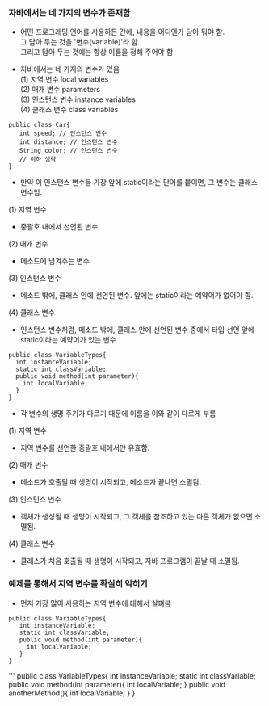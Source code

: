 

### 자바에서는 네 가지의 변수가 존재함  


- 어떤 프로그래밍 언어를 사용하든 간에, 내용을 어디엔가 담아 둬야 함.  
  그 담아 두는 것을 '변수(variable)'라 함.  
  그리고 담아 두는 것에는 항상 이름을 정해 주어야 함.  
  
 
- 자바에서는 네 가지의 변수가 있음  
  (1) 지역 변수 local variables  
  (2) 매개 변수 parameters  
  (3) 인스턴스 변수 instance variables  
  (4) 클래스 변수 class variables  
  
  
```
public class Car{
   int speed; // 인스턴스 변수
   int distance; // 인스턴스 변수
   String color; // 인스턴스 변수
   // 이하 생략
}
```

- 만약 이 인스턴스 변수들 가장 앞에 static이라는 단어를 붙이면, 그 변수는 클래스 변수임.  

(1) 지역 변수
- 중괄호 내에서 선언된 변수  

(2) 매개 변수  
- 메소드에 넘겨주는 변수  

(3) 인스턴스 변수  
- 메소드 밖에, 클래스 안에 선언된 변수. 앞에는 static이라는 예약어가 없어야 함.  

(4) 클래스 변수  
- 인스턴스 변수처럼, 메소드 밖에, 클래스 안에 선언된 변수 중에서 타입 선언 앞에 static이라는 예약어가 있는 변수  


```
public class VariableTypes{
  int instanceVariable;
  static int classVariable;
  public void method(int parameter){
    int localVariable;
  }
}
```

- 각 변수의 생명 주기가 다르기 때문에 이름을 이와 같이 다르게 부름  

(1) 지역 변수  
- 지역 변수를 선언한 중괄호 내에서만 유효함.  

(2) 매개 변수  
- 메소드가 호출될 때 생명이 시작되고, 메소드가 끝나면 소멸됨.  

(3) 인스턴스 변수  
- 객체가 생성될 때 생명이 시작되고, 그 객체를 참조하고 있는 다른 객체가 없으면 소멸됨.
  
(4) 클래스 변수  
- 클래스가 처음 호출될 때 생명이 시작되고, 자바 프로그램이 끝날 때 소멸됨.  


### 예제를 통해서 지역 변수를 확실히 익히기

- 먼저 가장 많이 사용하는 지역 변수에 대해서 살펴봄  

```
public class VariableTypes{
   int instanceVariable;
   static int classVariable;
   public void method(int parameter){
     int localVariable;
   }
}
```

'''
public class VariableTypes{
   int instanceVariable;
   static int classVariable;
   public void method(int parameter){
     int localVariable;
   }
   public void anotherMethod(){
     int localVariable;
   }
}
```







